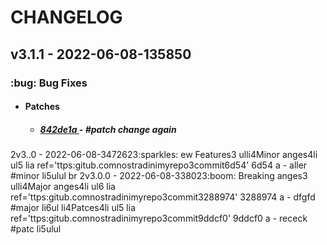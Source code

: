 <h1>CHANGELOG</h1><h2>v3.1.1 - 2022-06-08-135850</h2><h3>:bug: Bug Fixes</h3> <ul><li><h4>Patches</h4></li> <ul><h5> <li><a href='https://github.com/nostradini/myrepo3/commit/842de1a'> 842de1a </a> - #patch change again </li></h5></ul></ul> 2v3..0 - 2022-06-08-3472623:sparkles: ew Features3 ulli4Minor anges4li ul5 lia ref='ttps:gitub.comnostradinimyrepo3commit6d54' 6d54 a - aller #minor li5ulul br 2v3.0.0 - 2022-06-08-338023:boom: Breaking anges3 ulli4Major anges4li ul6 lia ref='ttps:gitub.comnostradinimyrepo3commit3288974' 3288974 a - dfgfd #major li6ul li4Patces4li ul5 lia ref='ttps:gitub.comnostradinimyrepo3commit9ddcf0' 9ddcf0 a - receck #patc li5ulul
